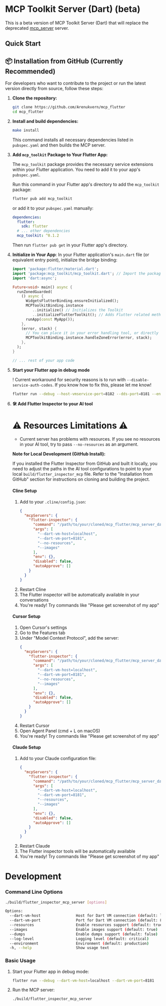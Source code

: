 # MCP Toolkit Server (Dart) (beta)

This is a beta version of MCP Toolkit Server (Dart) that will replace the deprecated [mcp_server](../mcp_server/README.md) server.

## Quick Start

## 📦 Installation from GitHub (Currently Recommended)

For developers who want to contribute to the project or run the latest version directly from source, follow these steps:

1. **Clone the repository:**

   ```bash
   git clone https://github.com/Arenukvern/mcp_flutter
   cd mcp_flutter
   ```

2. **Install and build dependencies:**

   ```bash
   make install
   ```

   This command installs all necessary dependencies listed in `pubspec.yaml` and then builds the MCP server.

3. **Add `mcp_toolkit` Package to Your Flutter App:**

   The `mcp_toolkit` package provides the necessary service extensions within your Flutter application. You need to add it to your app's `pubspec.yaml`.

   Run this command in your Flutter app's directory to add the `mcp_toolkit` package:

   ```bash
   flutter pub add mcp_toolkit
   ```

   or add it to your `pubspec.yaml` manually:

   ```yaml
   dependencies:
     flutter:
       sdk: flutter
     # ... other dependencies
     mcp_toolkit: ^0.1.2
   ```

   Then run `flutter pub get` in your Flutter app's directory.

4. **Initialize in Your App**:
   In your Flutter application's `main.dart` file (or equivalent entry point), initialize the bridge binding:

   ```dart
   import 'package:flutter/material.dart';
   import 'package:mcp_toolkit/mcp_toolkit.dart'; // Import the package
   import 'dart:async';

   Future<void> main() async {
     runZonedGuarded(
       () async {
         WidgetsFlutterBinding.ensureInitialized();
         MCPToolkitBinding.instance
            ..initialize() // Initializes the Toolkit
            ..initializeFlutterToolkit(); // Adds Flutter related methods to the MCP server
         runApp(const MyApp());
       },
       (error, stack) {
         // You can place it in your error handling tool, or directly in the zone. The most important thing is to have it - otherwise the errors will not be captured and MCP server will not return error results.
         MCPToolkitBinding.instance.handleZoneError(error, stack);
       },
     );
   }

   // ... rest of your app code
   ```

5. **Start your Flutter app in debug mode**

   ! Current workaround for security reasons is to run with `--disable-service-auth-codes`. If you know how to fix this, please let me know!

   ```bash
   flutter run --debug --host-vmservice-port=8182 --dds-port=8181 --enable-vm-service --disable-service-auth-codes
   ```

6. **🛠️ Add Flutter Inspector to your AI tool**

   # ⚠️ Resources Limitations ⚠️

   - Current server has problems with resources. If you see no resources in your AI tool, try to pass `--no-resources` as an argument.

   **Note for Local Development (GitHub Install):**

   If you installed the Flutter Inspector from GitHub and built it locally, you need to adjust the paths in the AI tool configurations to point to your local `build/flutter_inspector_mcp` file. Refer to the "Installation from GitHub" section for instructions on cloning and building the project.

   #### Cline Setup

   1. Add to your `.cline/config.json`:
      ```json
      {
        "mcpServers": {
          "flutter-inspector": {
            "command": "/path/to/your/cloned/mcp_flutter/mcp_server_dart/build/flutter_inspector_mcp",
            "args": [
              "--dart-vm-host=localhost",
              "--dart-vm-port=8181",
              "--no-resources",
              "--images"
            ],
            "env": {},
            "disabled": false,
            "autoApprove": []
          }
        }
      }
      ```
   2. Restart Cline
   3. The Flutter inspector will be automatically available in your conversations
   4. You're ready! Try commands like "Please get screenshot of my app"

   #### Cursor Setup

   1. Open Cursor's settings
   2. Go to the Features tab
   3. Under "Model Context Protocol", add the server:
      ```json
      {
        "mcpServers": {
          "flutter-inspector": {
            "command": "/path/to/your/cloned/mcp_flutter/mcp_server_dart/build/flutter_inspector_mcp",
            "args": [
              "--dart-vm-host=localhost",
              "--dart-vm-port=8181",
              "--no-resources",
              "--images"
            ],
            "env": {},
            "disabled": false,
            "autoApprove": []
          }
        }
      }
      ```
   4. Restart Cursor
   5. Open Agent Panel (cmd + L on macOS)
   6. You're ready! Try commands like "Please get screenshot of my app"

   #### Claude Setup

   1. Add to your Claude configuration file:
      ```json
      {
        "mcpServers": {
          "flutter-inspector": {
            "command": "/path/to/your/cloned/mcp_flutter/mcp_server_dart/build/flutter_inspector_mcp",
            "args": [
              "--dart-vm-host=localhost",
              "--dart-vm-port=8181",
              "--resources",
              "--images"
            ],
            "env": {},
            "disabled": false,
            "autoApprove": []
          }
        }
      }
      ```
   2. Restart Claude
   3. The Flutter inspector tools will be automatically available
   4. You're ready! Try commands like "Please get screenshot of my app"

# Development

### Command Line Options

```bash
./build/flutter_inspector_mcp_server [options]

Options:
  --dart-vm-host                Host for Dart VM connection (default: localhost)
  --dart-vm-port                Port for Dart VM connection (default: 8181)
  --resources                   Enable resources support (default: true)
  --images                      Enable images support (default: true)
  --dumps                       Enable dumps support (default: false)
  --log-level                   Logging level (default: critical)
  --environment                 Environment (default: production)
  -h, --help                    Show usage text
```

### Basic Usage

1. Start your Flutter app in debug mode:

   ```bash
   flutter run --debug --dart-vm-host=localhost --dart-vm-port=8181
   ```

2. Run the MCP server:

   ```bash
   ./build/flutter_inspector_mcp_server
   ```
